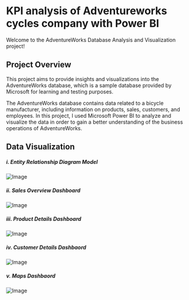 # KPI analysis of Adventureworks cycles company with Power BI

Welcome to the AdventureWorks Database Analysis and Visualization project! 

## Project Overview 
This project aims to provide insights and visualizations into the AdventureWorks database, which is a sample database provided by Microsoft for learning and testing purposes.

The AdventureWorks database contains data related to a bicycle manufacturer, including information on products, sales, customers, and employees. In this project, I used Microsoft Power BI to analyze and visualize the data in order to gain a better understanding of the business operations of AdventureWorks.

## Data Visualization 
##### i. Entity Relationship Diagram Model 
![Image](https://github.com/imdhanasekar/KPI_Analysis_of_Adventureworks_cycles/blob/main/relation.png)

##### ii. Sales Overview Dashboard 
![Image](https://github.com/imdhanasekar/KPI_Analysis_of_Adventureworks_cycles/blob/main/executive.png)

##### iii. Product Details Dashboard  
![Image](https://github.com/imdhanasekar/KPI_Analysis_of_Adventureworks_cycles/blob/main/product%20detail.png)

##### iv. Customer Details Dashbaord  
![Image](https://github.com/imdhanasekar/KPI_Analysis_of_Adventureworks_cycles/blob/main/customer%20detail.png)

##### v. Maps Dashbaord
![Image](https://github.com/imdhanasekar/KPI_Analysis_of_Adventureworks_cycles/blob/main/maps.png)
